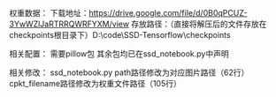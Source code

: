 权重数据：
下载地址：https://drive.google.com/file/d/0B0qPCUZ-3YwWZlJaRTRRQWRFYXM/view
存放路径：（直接将解压后的文件存放在checkpoints根目录下）D:\code\SSD-Tensorflow\checkpoints

相关配置：
需要pillow包
其余包均已在ssd_notebook.py中声明

相关修改：
ssd_notebook.py
path路径修改为对应图片路径（62行）
cpkt_filename路径修改为权重文件路径（105行）



